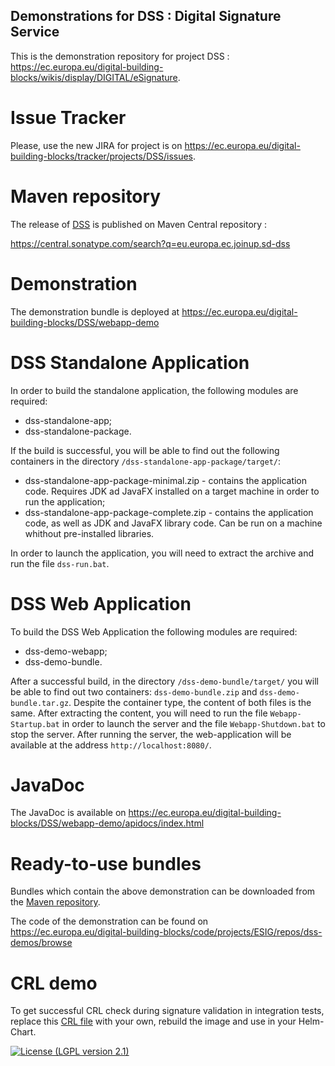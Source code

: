 ## Demonstrations for DSS : Digital Signature Service

This is the demonstration repository for project DSS : https://ec.europa.eu/digital-building-blocks/wikis/display/DIGITAL/eSignature. 

# Issue Tracker

Please, use the new JIRA for project is on https://ec.europa.eu/digital-building-blocks/tracker/projects/DSS/issues. 

# Maven repository

The release of [DSS](https://github.com/esig/dss) is published on Maven Central repository : 

https://central.sonatype.com/search?q=eu.europa.ec.joinup.sd-dss

# Demonstration

The demonstration bundle is deployed at https://ec.europa.eu/digital-building-blocks/DSS/webapp-demo

# DSS Standalone Application

In order to build the standalone application, the following modules are required:

 * dss-standalone-app;
 * dss-standalone-package.
 
If the build is successful, you will be able to find out the following containers in the directory `/dss-standalone-app-package/target/`:

 * dss-standalone-app-package-minimal.zip - contains the application code. Requires JDK ad JavaFX installed on a target machine in order to run the application;
 * dss-standalone-app-package-complete.zip - contains the application code, as well as JDK and JavaFX library code. Can be run on a machine whithout pre-installed libraries.

In order to launch the application, you will need to extract the archive and run the file `dss-run.bat`.

# DSS Web Application

To build the DSS Web Application the following modules are required:

 * dss-demo-webapp;
 * dss-demo-bundle.
 
After a successful build, in the directory `/dss-demo-bundle/target/` you will be able to find out two containers: `dss-demo-bundle.zip` and `dss-demo-bundle.tar.gz`. Despite the container type, the content of both files is the same. After extracting the content, you will need to run the file `Webapp-Startup.bat` in order to launch the server and the file `Webapp-Shutdown.bat` to stop the server. After running the server, the web-application will be available at the address `http://localhost:8080/`.

# JavaDoc

The JavaDoc is available on https://ec.europa.eu/digital-building-blocks/DSS/webapp-demo/apidocs/index.html

# Ready-to-use bundles

Bundles which contain the above demonstration can be downloaded from the [Maven repository](https://ec.europa.eu/digital-building-blocks/artifact/service/rest/repository/browse/esignaturedss/eu/europa/ec/joinup/sd-dss/dss-demo-bundle/).

The code of the demonstration can be found on https://ec.europa.eu/digital-building-blocks/code/projects/ESIG/repos/dss-demos/browse

# CRL demo

To get successful CRL check during signature validation in integration tests, replace this
[CRL file](./crl-demo/intermediate.crl.pem) with your own, rebuild the image and use in your Helm-Chart.

[![License (LGPL version 2.1)](https://img.shields.io/badge/license-GNU%20LGPL%20version%202.1-blue.svg?style=flat-square)](https://www.gnu.org/licenses/lgpl-2.1.html)